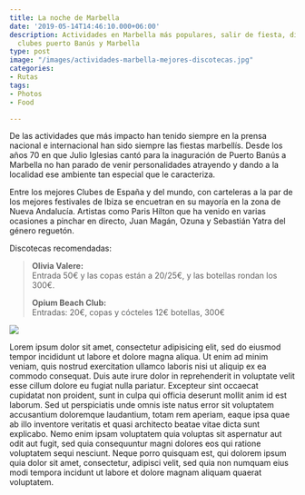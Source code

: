 ```yaml
---
title: La noche de Marbella
date: '2019-05-14T14:46:10.000+06:00'
description: Actividades en Marbella más populares, salir de fiesta, discotecas y
  clubes puerto Banús y Marbella
type: post
image: "/images/actividades-marbella-mejores-discotecas.jpg"
categories:
- Rutas
tags:
- Photos
- Food

---
```

De las actividades que más impacto han tenido siempre en la prensa nacional e internacional han sido siempre las fiestas marbellís. Desde los años 70 en que Julio Iglesias cantó para la inaguración de Puerto Banús a Marbella no han parado de venir personalidades atrayendo y dando a la localidad ese ambiente tan especial que le caracteriza.

Entre los mejores Clubes  de España y del mundo, con carteleras a la par de los mejores festivales de Ibiza se encuetran en su mayoría en la zona de Nueva Andalucía. Artistas como Paris Hilton que ha venido en varias ocasiones a pinchar en directo, Juan Magán, Ozuna y Sebastián Yatra del género reguetón.

Discotecas recomendadas:

> **Olivia Valere:**  
> Entrada 50€ y las copas están a 20/25€, y las botellas rondan los 300€.
>
> **Opium Beach Club:**  
> Entradas: 20€, copas y cócteles 12€ botellas, 300€

![](/images/mejores-discotecas-marbella.jpg)

Lorem ipsum dolor sit amet, consectetur adipisicing elit, sed do eiusmod tempor incididunt ut labore et
dolore magna aliqua. Ut enim ad minim veniam, quis nostrud exercitation ullamco laboris nisi ut aliquip ex
ea commodo consequat. Duis aute irure dolor in reprehenderit in voluptate velit esse cillum dolore eu fugiat
nulla pariatur. Excepteur sint occaecat cupidatat non proident, sunt in culpa qui officia deserunt mollit
anim id est laborum. Sed ut perspiciatis unde omnis iste natus error sit voluptatem accusantium doloremque
laudantium, totam rem aperiam, eaque ipsa quae ab illo inventore veritatis et quasi architecto beatae vitae
dicta sunt explicabo. Nemo enim ipsam voluptatem quia voluptas sit aspernatur aut odit aut fugit, sed quia
consequuntur magni dolores eos qui ratione voluptatem sequi nesciunt. Neque porro quisquam est, qui dolorem
ipsum quia dolor sit amet, consectetur, adipisci velit, sed quia non numquam eius modi tempora incidunt ut
labore et dolore magnam aliquam quaerat voluptatem.
